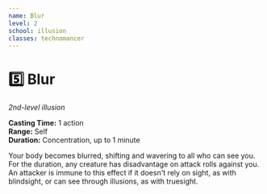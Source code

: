 ```yaml
---
name: Blur
level: 2
school: illusion
classes: technomancer
---
```


# :five: Blur 
_2nd-level illusion_ 

**Casting Time:** 1 action   
**Range:** Self   
**Duration:** Concentration, up to 1 minute   

Your body becomes blurred, shifting and wavering to all who can see you. For the duration, any creature has disadvantage on attack rolls against you. An attacker is immune to this effect if it doesn't rely on sight, as with blindsight, or can see through illusions, as with truesight. 